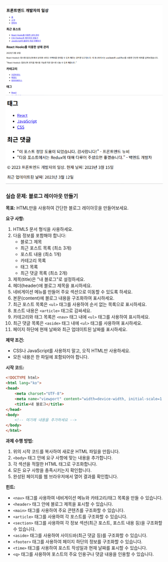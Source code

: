 ![result](./14-1.png)
![result](./14-2.png)

### 실습 문제: 블로그 레이아웃 만들기

**목표:**
HTML만을 사용하여 간단한 블로그 레이아웃을 만들어보세요.

**요구 사항:**

1. HTML5 문서 형식을 사용하세요.
2. 다음 정보를 포함해야 합니다:
   - 블로그 제목
   - 최근 포스트 목록 (최소 3개)
   - 포스트 내용 (최소 1개)
   - 카테고리 목록
   - 태그 목록
   - 최근 댓글 목록 (최소 2개)
3. 제목(title)은 "내 블로그"로 설정하세요.
4. 헤더(header)에 블로그 제목을 표시하세요.
5. 네비게이션 메뉴를 만들어 주요 섹션으로 이동할 수 있도록 하세요.
6. 본문(content)에 블로그 내용을 구조화하여 표시하세요.
7. 최근 포스트 목록은 `<ul>` 태그를 사용하여 순서 없는 목록으로 표시하세요.
8. 포스트 내용은 `<article>` 태그로 감싸세요.
9. 카테고리와 태그 목록은 `<nav>` 태그 내에 `<ul>` 태그를 사용하여 표시하세요.
10. 최근 댓글 목록은 `<aside>` 태그 내에 `<ul>` 태그를 사용하여 표시하세요.
11. 페이지 하단에 현재 날짜와 최근 업데이트된 날짜를 표시하세요.

**제약 조건:**
- CSS나 JavaScript를 사용하지 말고, 오직 HTML만 사용하세요.
- 모든 내용은 한 파일에 포함되어야 합니다.

**시작 코드:**
```html
<!DOCTYPE html>
<html lang="ko">
<head>
    <meta charset="UTF-8">
    <meta name="viewport" content="width=device-width, initial-scale=1.0">
    <title>내 블로그</title>
</head>
<body>
    <!-- 여기에 내용을 추가하세요 -->
</body>
</html>
```

**과제 수행 방법:**
1. 위의 시작 코드를 복사하여 새로운 HTML 파일을 만듭니다.
2. `<body>` 태그 안에 요구 사항에 맞는 내용을 추가합니다.
3. 각 섹션을 적절한 HTML 태그로 구조화합니다.
4. 모든 요구 사항을 충족시키는지 확인합니다.
5. 완성된 페이지를 웹 브라우저에서 열어 결과를 확인합니다.

**힌트:**
- `<nav>` 태그를 사용하여 네비게이션 메뉴와 카테고리/태그 목록을 만들 수 있습니다.
- `<header>` 태그 안에 블로그 제목을 표시할 수 있습니다.
- `<main>` 태그를 사용하여 주요 콘텐츠를 구조화할 수 있습니다.
- `<article>` 태그를 사용하여 각 포스트를 구조화할 수 있습니다.
- `<section>` 태그를 사용하여 각 정보 섹션(최근 포스트, 포스트 내용 등)을 구조화할 수 있습니다.
- `<aside>` 태그를 사용하여 사이드바(최근 댓글 등)를 구조화할 수 있습니다.
- `<footer>` 태그를 사용하여 페이지 하단의 정보를 구조화할 수 있습니다.
- `<time>` 태그를 사용하여 포스트 작성일과 현재 날짜를 표시할 수 있습니다.
- `<q>` 태그를 사용하여 포스트의 주요 인용구나 댓글 내용을 인용할 수 있습니다.